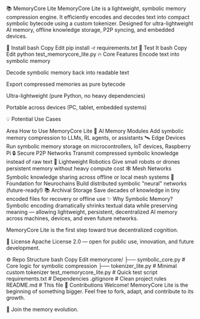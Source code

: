 📚 MemoryCore Lite
MemoryCore Lite is a lightweight, symbolic memory compression engine.
It efficiently encodes and decodes text into compact symbolic bytecode using a custom tokenizer.
Designed for ultra-lightweight AI memory, offline knowledge storage, P2P syncing, and embedded devices.

🚀 Install
bash
Copy
Edit
pip install -r requirements.txt
🧪 Test It
bash
Copy
Edit
python test_memorycore_lite.py
🔥 Core Features
Encode text into symbolic memory

Decode symbolic memory back into readable text

Export compressed memories as pure bytecode

Ultra-lightweight (pure Python, no heavy dependencies)

Portable across devices (PC, tablet, embedded systems)

💡 Potential Use Cases

Area	How to Use MemoryCore Lite
🧠 AI Memory Modules	Add symbolic memory compression to LLMs, RL agents, or assistants
🛰️ Edge Devices	Run symbolic memory storage on microcontrollers, IoT devices, Raspberry Pi
🔒 Secure P2P Networks	Transmit compressed symbolic knowledge instead of raw text
🤖 Lightweight Robotics	Give small robots or drones persistent memory without heavy compute cost
🕸️ Mesh Networks	Symbolic knowledge sharing across offline or local mesh systems
🧩 Foundation for Neurochains	Build distributed symbolic "neural" networks (future-ready!)
📚 Archival Storage	Save decades of knowledge in tiny encoded files for recovery or offline use
✨ Why Symbolic Memory?
Symbolic encoding dramatically shrinks textual data while preserving meaning —
allowing lightweight, persistent, decentralized AI memory across machines, devices, and even future networks.

MemoryCore Lite is the first step toward true decentralized cognition.

🔗 License
Apache License 2.0 — open for public use, innovation, and future development.

⚙️ Repo Structure
bash
Copy
Edit
memorycore/
  ├── symbolic_core.py   # Core logic for symbolic compression
  ├── tokenizer_lite.py  # Minimal custom tokenizer
test_memorycore_lite.py   # Quick test script
requirements.txt          # Dependencies
.gitignore                # Clean project rules
README.md                 # This file
📢 Contributions Welcome!
MemoryCore Lite is the beginning of something bigger.
Feel free to fork, adapt, and contribute to its growth.

🧠 Join the memory evolution.
